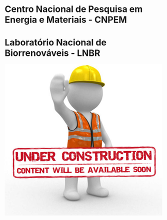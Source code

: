 # Centro Nacional de Pesquisa em Energia e Materiais - CNPEM
# Laboratório Nacional de Biorrenováveis - LNBR


[![Under Construction](https://github.com/gabriel-bariani/gabriel-bariani.github.io/blob/main/Page_Under_Construction.jpg?raw=true)](https://gabriel-bariani.github.io/)
